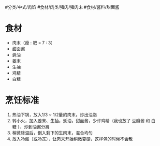 #分类/中式/肉馅 #食材/肉类/猪肉/猪肉末 #食材/酱料/甜面酱

# 食材
- 肉末（瘦 : 肥 = 7 : 3）
- 甜面酱
- 蚝油
- 姜末
- 生抽
- 鸡精
- 白糖

# 烹饪标准
1. 热油下锅，放入1/3 ~ 1/2量的肉末，炒出油脂
2. 转小火，加入姜末、生抽，蚝油，甜面酱，少许鸡精（我也放了 豆瓣酱 和 白糖 ），炒到油酱分离
3. 稍微降温后，倒入剩下的生肉末，混合均匀
4. 放入冷藏（或冷冻），让肉末开始稍微变硬，这样包的时候不会散